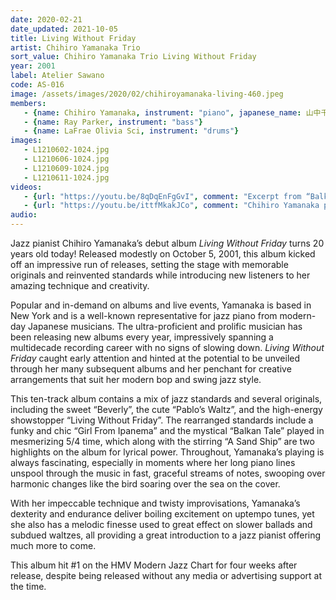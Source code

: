 ```yaml
---
date: 2020-02-21
date_updated: 2021-10-05
title: Living Without Friday
artist: Chihiro Yamanaka Trio
sort_value: Chihiro Yamanaka Trio Living Without Friday
year: 2001
label: Atelier Sawano
code: AS-016
image: /assets/images/2020/02/chihiroyamanaka-living-460.jpeg
members:
   - {name: Chihiro Yamanaka, instrument: "piano", japanese_name: 山中千尋, url: "https://www.chihiroyamanaka.net/"}
   - {name: Ray Parker, instrument: "bass"}
   - {name: LaFrae Olivia Sci, instrument: "drums"}
images:
   - L1210602-1024.jpg
   - L1210606-1024.jpg
   - L1210609-1024.jpg
   - L1210611-1024.jpg
videos: 
   - {url: "https://youtu.be/8qDqEnFgGvI", comment: "Excerpt from “Balkan Tale”, the seventh track on the album"}
   - {url: "https://youtu.be/ittfMkakJCo", comment: "Chihiro Yamanaka playing “Living Without Friday” live from 2013"}
audio:
---
```

Jazz pianist Chihiro Yamanaka’s debut album *Living Without Friday* turns 20 years old today! Released modestly on October 5, 2001, this album kicked off an impressive run of releases, setting the stage with memorable originals and reinvented standards while introducing new listeners to her amazing technique and creativity.

Popular and in-demand on albums and live events, Yamanaka is based in New York and is a well-known representative for jazz piano from modern-day Japanese musicians. The ultra-proficient and prolific musician has been releasing new albums every year, impressively spanning a multidecade recording career with no signs of slowing down. *Living Without Friday* caught early attention and hinted at the potential to be unveiled through her many subsequent albums and her penchant for creative arrangements that suit her modern bop and swing jazz style.

This ten-track album contains a mix of jazz standards and several originals, including the sweet “Beverly”, the cute “Pablo’s Waltz”, and the high-energy showstopper “Living Without Friday”. The rearranged standards include a funky and chic “Girl From Ipanema” and the mystical “Balkan Tale” played in mesmerizing 5/4 time, which along with the stirring “A Sand Ship” are two highlights on the album for lyrical power. Throughout, Yamanaka’s playing is always fascinating, especially in moments where her long piano lines unspool through the music in fast, graceful streams of notes, swooping over harmonic changes like the bird soaring over the sea on the cover.

With her impeccable technique and twisty improvisations, Yamanaka’s dexterity and endurance deliver boiling excitement on uptempo tunes, yet she also has a melodic finesse used to great effect on slower ballads and subdued waltzes, all providing a great introduction to a jazz pianist offering much more to come.


This album hit #1 on the HMV Modern Jazz Chart for four weeks after release, despite being released without any media or advertising support at the time.


